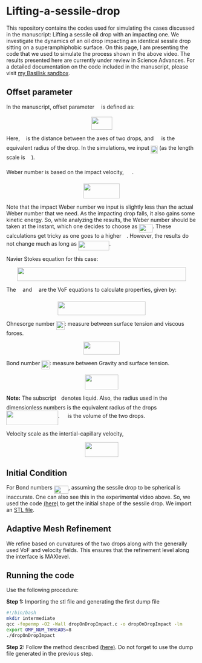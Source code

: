 # Lifting-a-sessile-drop
This repository contains the codes used for simulating the cases discussed in the manuscript: Lifting a sessile oil drop with an impacting one.
We investigate the dynamics of an oil drop impacting an identical sessile drop sitting on a superamphiphobic surface.
On this page, I am presenting the code that we used to simulate the process shown in the above video. The results presented here are currently under review in Science Advances. For a detailed documentation on the code included in the manuscript, please visit [my Basilisk sandbox](http://basilisk.fr/sandbox/vatsal/DropOnDropImpact/dropOnDropImpact.c).

## Offset parameter
In the manuscript, offset parameter <img src="https://rawgit.com/in	git@github.com:VatsalSy/Lifting-a-sessile-drop/master/svgs/c91091e68f0e0113ff161179172813ac.svg?invert_in_darkmode" align=middle width=10.28535419999999pt height=14.15524440000002pt/> is defined as:
<p align="center"><img src="https://rawgit.com/in	git@github.com:VatsalSy/Lifting-a-sessile-drop/master/svgs/8be2c7b35dc31b2c1be3422b699bb84a.svg?invert_in_darkmode" align=middle width=55.0032648pt height=33.81208709999999pt/></p>
Here, <img src="https://rawgit.com/in	git@github.com:VatsalSy/Lifting-a-sessile-drop/master/svgs/2103f85b8b1477f430fc407cad462224.svg?invert_in_darkmode" align=middle width=8.55596444999999pt height=22.831056599999986pt/> is the distance between the axes of two drops, and <img src="https://rawgit.com/in	git@github.com:VatsalSy/Lifting-a-sessile-drop/master/svgs/1e438235ef9ec72fc51ac5025516017c.svg?invert_in_darkmode" align=middle width=12.60847334999999pt height=22.465723500000017pt/> is the equivalent radius of the drop. In the simulations, we input <img src="https://rawgit.com/in	git@github.com:VatsalSy/Lifting-a-sessile-drop/master/svgs/f8ae52fcf4026682a03f086114e491eb.svg?invert_in_darkmode" align=middle width=18.50456354999999pt height=21.18721440000001pt/> (as the length scale is <img src="https://rawgit.com/in	git@github.com:VatsalSy/Lifting-a-sessile-drop/master/svgs/1e438235ef9ec72fc51ac5025516017c.svg?invert_in_darkmode" align=middle width=12.60847334999999pt height=22.465723500000017pt/>).

Weber number is based on the impact velocity, <img src="https://rawgit.com/in	git@github.com:VatsalSy/Lifting-a-sessile-drop/master/svgs/1049ded9e1be03670fc3963966339893.svg?invert_in_darkmode" align=middle width=17.77628489999999pt height=22.465723500000017pt/>.
<p align="center"><img src="https://rawgit.com/in	git@github.com:VatsalSy/Lifting-a-sessile-drop/master/svgs/ab6f3e030eebe6eb5d41ccd935f29613.svg?invert_in_darkmode" align=middle width=95.89606455pt height=38.973783749999996pt/></p>
Note that the impact Weber number we input is slightly less than the actual Weber number that we need. As the impacting drop falls, it also gains some kinetic energy. So, while analyzing the results, the Weber number should be taken at the instant, which one decides to choose as <img src="https://rawgit.com/in	git@github.com:VatsalSy/Lifting-a-sessile-drop/master/svgs/477a717e18587a5e8605780ca167c322.svg?invert_in_darkmode" align=middle width=36.07293689999999pt height=21.18721440000001pt/>. These calculations get tricky as one goes to a higher <img src="https://rawgit.com/in	git@github.com:VatsalSy/Lifting-a-sessile-drop/master/svgs/c91091e68f0e0113ff161179172813ac.svg?invert_in_darkmode" align=middle width=10.28535419999999pt height=14.15524440000002pt/>. However, the results do not change much as long as <img src="https://rawgit.com/in	git@github.com:VatsalSy/Lifting-a-sessile-drop/master/svgs/75fa9dc7f0d8c6fb3f37e4310669f397.svg?invert_in_darkmode" align=middle width=81.92810834999999pt height=24.65753399999998pt/>.

Navier Stokes equation for this case:
<p align="center"><img src="https://rawgit.com/in	git@github.com:VatsalSy/Lifting-a-sessile-drop/master/svgs/258c6f95c2dd30f6a4ec0dc9824e8cc1.svg?invert_in_darkmode" align=middle width=446.44984065pt height=36.1865163pt/></p>
The <img src="https://rawgit.com/in	git@github.com:VatsalSy/Lifting-a-sessile-drop/master/svgs/2ece8916c80529609c5cc5d5b4e259f4.svg?invert_in_darkmode" align=middle width=9.728951099999989pt height=22.831056599999986pt/> and <img src="https://rawgit.com/in	git@github.com:VatsalSy/Lifting-a-sessile-drop/master/svgs/fb2c407771af04095047a75aab1127e2.svg?invert_in_darkmode" align=middle width=9.90492359999999pt height=22.831056599999986pt/> are the VoF equations to calculate properties, given by:
<p align="center"><img src="https://rawgit.com/in	git@github.com:VatsalSy/Lifting-a-sessile-drop/master/svgs/9b8ab16b267f7c08d0729415c87acbe7.svg?invert_in_darkmode" align=middle width=232.0403052pt height=36.09514755pt/></p>

Ohnesorge number <img src="https://rawgit.com/in	git@github.com:VatsalSy/Lifting-a-sessile-drop/master/svgs/2788af332492730c5b3e9e0ced0b5eb3.svg?invert_in_darkmode" align=middle width=22.46654024999999pt height=22.831056599999986pt/>: measure between surface tension and viscous forces.
<p align="center"><img src="https://rawgit.com/in	git@github.com:VatsalSy/Lifting-a-sessile-drop/master/svgs/a28e62e456a1a050953094068c748b83.svg?invert_in_darkmode" align=middle width=95.6323434pt height=33.4857765pt/></p>

Bond number <img src="https://rawgit.com/in	git@github.com:VatsalSy/Lifting-a-sessile-drop/master/svgs/114800de7d48de0b11aa97b6bc03bf31.svg?invert_in_darkmode" align=middle width=21.261454499999992pt height=22.465723500000017pt/>: measure between Gravity and surface tension.
<p align="center"><img src="https://rawgit.com/in	git@github.com:VatsalSy/Lifting-a-sessile-drop/master/svgs/247bc2ba9dd1f55c5556f5b27b6cfff2.svg?invert_in_darkmode" align=middle width=87.10952414999998pt height=38.973783749999996pt/></p>

**Note:** The subscript <img src="https://rawgit.com/in	git@github.com:VatsalSy/Lifting-a-sessile-drop/master/svgs/2f2322dff5bde89c37bcae4116fe20a8.svg?invert_in_darkmode" align=middle width=5.2283516999999895pt height=22.831056599999986pt/> denotes liquid. Also, the radius used in the dimensionless numbers is the equivalent radius of the drops <img src="https://rawgit.com/in	git@github.com:VatsalSy/Lifting-a-sessile-drop/master/svgs/9d03528dfb8f202c7f882f6e865eef2d.svg?invert_in_darkmode" align=middle width=136.86086039999998pt height=37.80850590000001pt/>. <img src="https://rawgit.com/in	git@github.com:VatsalSy/Lifting-a-sessile-drop/master/svgs/a2120f1cc6443e4cbd3a1013f8b4510e.svg?invert_in_darkmode" align=middle width=13.81283969999999pt height=22.465723500000017pt/> is the volume of the two drops.

Velocity scale as the intertial-capillary velocity,
<p align="center"><img src="https://rawgit.com/in	git@github.com:VatsalSy/Lifting-a-sessile-drop/master/svgs/5e30d2a96a3517ae8472d2244e90f985.svg?invert_in_darkmode" align=middle width=88.11261524999999pt height=39.452455349999994pt/></p>

## Initial Condition

For Bond numbers <img src="https://rawgit.com/in	git@github.com:VatsalSy/Lifting-a-sessile-drop/master/svgs/185b2578ddb033601bd1df2165be3210.svg?invert_in_darkmode" align=middle width=38.35617554999999pt height=21.18721440000001pt/>, assuming the sessile drop to be spherical is inaccurate. One can also see this in the experimental video above. So, we used the code [(here)](http://basilisk.fr/sandbox/vatsal/DropDeposition/DropDeposition.c) to get the initial shape of the sessile drop. We import an [STL file](https://www.dropbox.com/s/uenhig7lfhvss66/Sessile-Bo0.3080.stl?dl=0).

## Adaptive Mesh Refinement
We refine based on curvatures of the two drops along with the generally used VoF and velocity fields. This ensures that the refinement level along the interface is MAXlevel.

## Running the code

Use the following procedure:

**Step 1:** Importing the stl file and generating the first dump file

~~~bash
#!/bin/bash
mkdir intermediate
qcc -fopenmp -O2 -Wall dropOnDropImpact.c -o dropOnDropImpact -lm
export OMP_NUM_THREADS=8
./dropOnDropImpact
~~~

**Step 2:** Follow the method described [(here)](http://basilisk.fr/src/Tips#running-on-supercomputers). Do not forget to use the dump file generated in the previous step.
